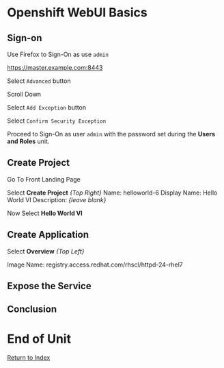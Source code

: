 # Openshift WebUI Basics

## Sign-on

Use Firefox to Sign-On as use `admin`

https://master.example.com:8443

Select `Advanced` button

Scroll Down

Select `Add Exception` button

Select `Confirm Security Exception`

Proceed to Sign-On as user `admin` with the password set during the **Users and Roles** unit.

## Create Project

Go To Front Landing Page

Select **Create Project** *{Top Right}*
Name: helloworld-6
Display Name: Hello World VI
Description: *{leave blank}*

Now Select **Hello World VI**

## Create Application

Select **Overview** *{Top Left}*

Image Name: registry.access.redhat.com/rhscl/httpd-24-rhel7

## Expose the Service

## Conclusion

# End of Unit

[Return to Index](https://github.com/xtophd/OCP-Workshop/tree/master/documentation "OCP-Workshop Index")
